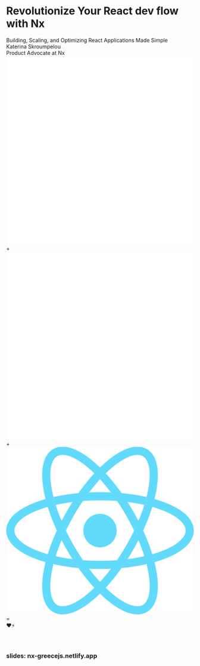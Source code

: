 # Revolutionize Your React dev flow with Nx

<div class="text-xl text-gray-500 mt-4">
Building, Scaling, and Optimizing React Applications Made Simple
</div>

<div class="mt-12">
  <div class="text-lg">
 <span class="font-bold">Katerina Skroumpelou</span>
  </div>
  <div class="text-gray-400">
    Product Advocate at Nx
  </div>
</div>
  
<div class="mt-12 flex justify-center items-center gap-12">
  <div class="w-32 h-32 bg-gray-200 dark:bg-gray-800 rounded flex items-center justify-center">
   <img 
      src="../images/nx.png" 
      alt="Nx logo" 
    />
  </div>
   <div class="text-4xl font-bold">+</div>
 <div class="w-32 h-32 bg-gray-200 dark:bg-gray-800 rounded flex items-center justify-center">
    <img 
      src="../images/nx_cloud.png" 
      alt="Nx Cloud logo" 
    />
  </div>
   <div class="text-4xl font-bold">+</div>
 <div class="w-32 h-32 bg-gray-200 dark:bg-gray-800 rounded flex items-center justify-center">
   <img 
      src="../images/react.png" 
      alt="React logo" 
      class="max-w-full max-h-full object-contain"
    />
  </div>
    <div class="text-4xl font-bold">=</div>
  <div class="text-4xl">❤️⚡️</div>
</div>

<br>
<br>

### slides: nx-greecejs.netlify.app
